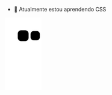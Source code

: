 
- 🌱 Atualmente estou aprendendo CSS






<div>
  <link rel="stylesheet" href="https://cdn.jsdelivr.net/gh/devicons/devicon@v2.13.0/devicon.min.css">
<div/>
  





  ![Snake animation](https://github.com/rafaballerini/rafaballerini/blob/output/github-contribution-grid-snake.svg)
